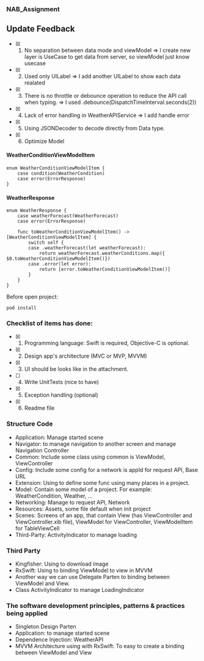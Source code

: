 ### NAB_Assignment 

## Update Feedback

- [x] 1. No separation between data mode and viewModel 
=> I create new layer is UseCase to get data from server, so viewModel just know usecase
- [x] 2. Used only UILabel
=> I add another UILabel to show each data realated
- [x] 3. There is no throttle or debounce operation to reduce the API call when typing. 
=> I used .debounce(DispatchTimeInterval.seconds(2))
- [x] 4. Lack of error handling in WeatherAPIService
=> I add handle error
- [x] 5. Using JSONDecoder to decode directly from Data type.
- [x] 6. Optimize Model 

#### WeatherConditionViewModelItem
```
enum WeatherConditionViewModelItem {
    case condition(WeatherCondition)
    case error(ErrorResponse)
}
```

#### WeatherResponse
```
enum WeatherResponse {
    case weatherForecast(WeatherForecast)
    case error(ErrorResponse)
    
    func toWeatherConditionViewModelItem() -> [WeatherConditionViewModelItem] {
        switch self {
        case .weatherForecast(let weatherForecast):
            return weatherForecast.weatherConditions.map({ $0.toWeatherConditionViewModelItem()})
        case .error(let error):
            return [error.toWeatherConditionViewModelItem()]
        }
    }
}

```



Before open project: 

```
pod install 
```

### Checklist of items has done:

- [x] 1. Programming language: Swift is required, Objective-C is optional.
- [x] 2. Design app's architecture (MVC or MVP, MVVM)
- [x] 3. UI should be looks like in the attachment.
- [ ] 4. Write UnitTests (nice to have)
- [x] 5. Exception handling (optional)
- [x] 6. Readme file

### Structure Code 
 - Application: Manage started scene
 - Navigator: to manage navigation to another screen and manage Navigation Controller
 - Common: Include some class using common is ViewModel, ViewController
 - Config: Include some config for a network is appId for request API, Base URL
 - Extension: Using to define some func using many places in a project.
 - Model: Contain some model of a project. For example: WeatherCondition, Weather, ...
 - Networking: Manage to request API, Network 
 - Resources: Assets, some file default when init project
 - Scenes: Screens of an app, that contain View (has ViewController and ViewController.xib file), ViewModel for ViewController, ViewModelItem for TableViewCell
 - Third-Party: ActivityIndicator to manage loading

### Third Party
 - Kingfisher: Using to download image
 - RxSwift: Using to binding ViewModel to view in MVVM
 - Another way we can use Delegate Parten to binding between ViewModel and View.
 - Class ActivityIndicator to manage LoadingIndicator

### The software development principles, patterns & practices being applied
* Singleton Design Parten
* Application: to manage started scene
* Dependence Injection: WeatherAPI 
* MVVM Architecture using with RxSwift: To easy to create a binding between ViewModel and View
